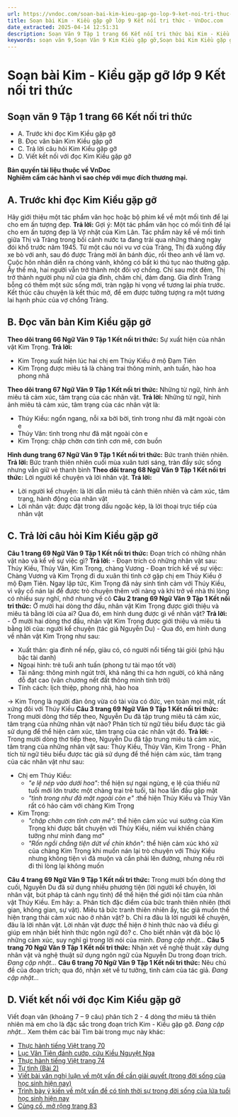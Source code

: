 ```yaml
---
url: https://vndoc.com/soan-bai-kim-kieu-gap-go-lop-9-ket-noi-tri-thuc-321578
title: Soạn bài Kim - Kiều gặp gỡ lớp 9 Kết nối tri thức - VnDoc.com
date_extracted: 2025-04-14 12:51:31
description: Soạn Văn 9 Tập 1 trang 66 Kết nối tri thức bài Kim - Kiều gặp gỡ gồm phần trả lời chi tiết, đầy đủ, bám sát các câu hỏi, yêu cầu trong SGK (chỉ có trên VnDoc). Mời các bạn tham khảo.
keywords: soạn văn 9,Soạn Văn 9 Kim Kiều gặp gỡ,Soạn bài Kim Kiều gặp gỡ Chi tiết,Soạn văn 9 Tập 1 trang 66 Kết nối tri thức,Kim Kiều gặp gỡ lớp 9 Kết nối tri thức,Kim Kiều gặp gỡ trang 66,Kim Kiều gặp gỡ Nguyễn Du,văn 9,ngữ văn 9,soạn văn 9 kết nối tri thức,soạn văn 9 tập 1,giải văn 9,soạn ngữ văn 9,giải ngữ văn 9,giải sgk ngữ văn 9
---
```


# Soạn bài Kim - Kiều gặp gỡ lớp 9 Kết nối tri thức
## **Soạn văn 9 Tập 1 trang 66 Kết nối tri thức**
  * A. Trước khi đọc Kim Kiều gặp gỡ
  * B. Đọc văn bản Kim Kiều gặp gỡ
  * C. Trả lời câu hỏi Kim Kiều gặp gỡ
  * D. Viết kết nối với đọc Kim Kiều gặp gỡ

**Bản quyền tài liệu thuộc về VnDoc**  
**Nghiêm cấm các hành vi sao chép với mục đích thương mại.**
## **A. Trước khi đọc Kim Kiều gặp gỡ**
Hãy giới thiệu một tác phẩm văn học hoặc bộ phim kể về một mối tình để lại cho em ấn tượng đẹp.
**Trả lời:**
Gợi ý:
Một tác phẩm văn học có mối tình để lại cho em ấn tượng đẹp là Vợ nhặt của Kim Lân.
Tác phẩm này kể về mối tình giữa Thị và Tràng trong bối cảnh nước ta đang trải qua những tháng ngày đói khổ trước năm 1945. Từ một câu nói vu vơ của Tràng, Thị đã xuống đẩy xe bò với anh, sau đó được Tràng mời ăn bánh đúc, rồi theo anh về làm vợ. Cuộc hôn nhân diễn ra chóng vánh, không có bất kì thủ tục nào thường gặp. Ấy thế mà, hai người vẫn trở thành một đôi vợ chồng. Chỉ sau một đêm, Thị trở thành người phụ nữ của gia đình, chăm chỉ, đảm đang. Gia đình Tràng bỗng có thêm một sức sống mới, tràn ngập hi vọng về tương lai phía trước. Kết thúc câu chuyện là kết thúc mở, để em được tưởng tượng ra một tương lai hạnh phúc của vợ chồng Tràng.
## **B. Đọc văn bản Kim Kiều gặp gỡ**
**Theo dõi trang 66 Ngữ Văn 9 Tập 1 Kết nối tri thức:** Sự xuất hiện của nhân vật Kim Trọng.
**Trả lời:**
  * Kim Trọng xuất hiện lúc hai chị em Thúy Kiều ở mộ Đạm Tiên
  * Kim Trọng được miêu tả là chàng trai thông minh, anh tuấn, hào hoa phong nhã

**Theo dõi trang 67 Ngữ Văn 9 Tập 1 Kết nối tri thức:** Những từ ngữ, hình ảnh miêu tả cảm xúc, tâm trạng của các nhân vật.
**Trả lời:**
Những từ ngữ, hình ảnh miêu tả cảm xúc, tâm trạng của các nhân vật là:
  * Thúy Kiều: ngổn ngang, nỗi xa bời bời, tình trong như đã mặt ngoài còn e
  * Thúy Vân: tình trong như đã mặt ngoài còn e
  * Kim Trọng: chập chờn cơn tỉnh cơn mê, cơn buồn

**Hình dung trang 67 Ngữ Văn 9 Tập 1 Kết nối tri thức:** Bức tranh thiên nhiên.
**Trả lời:**
Bức tranh thiên nhiên cuối mùa xuân tươi sáng, tràn đầy sức sống nhưng vẫn giữ vẻ thanh bình
**Theo dõi trang 68 Ngữ Văn 9 Tập 1 Kết nối tri thức:** Lời người kể chuyện và lời nhân vật.
**Trả lời:**
  * Lời người kể chuyện: là lời dẫn miêu tả cảnh thiên nhiên và cảm xúc, tâm trạng, hành động của nhân vật
  * Lời nhân vật: được đặt trong dấu ngoặc kép, là lời thoại trực tiếp của nhân vật

## **C. Trả lời câu hỏi Kim Kiều gặp gỡ**
**Câu 1 trang 69 Ngữ Văn 9 Tập 1 Kết nối tri thức:** Đoạn trích có những nhân vật nào và kể về sự việc gì?
**Trả lời:**
\- Đoạn trích có những nhân vật sau: Thúy Kiều, Thúy Vân, Kim Trọng, chàng Vương
\- Đoạn trích kể về sự việc: Chàng Vương và Kim Trọng đi du xuân thì tình cờ gặp chị em Thúy Kiều ở mộ Đạm Tiên. Ngay lập tức, Kim Trọng đã nảy sinh tình cảm với Thúy Kiều, vì vậy cố nán lại để được trò chuyện thêm với nàng và khi trở về nhà thì lòng có nhiều suy nghĩ, nhớ nhung về cô
**Câu 2 trang 69 Ngữ Văn 9 Tập 1 Kết nối tri thức:** Ở mười hai dòng thơ đầu, nhân vật Kim Trọng được giới thiệu và miêu tả bằng lời của ai? Qua đó, em hình dung được gì về nhân vật?
**Trả lời:**
\- Ở mười hai dòng thơ đầu, nhân vật Kim Trọng được giới thiệu và miêu tả bằng lời của: người kể chuyện \(tác giả Nguyễn Du\)
\- Qua đó, em hình dung về nhân vật Kim Trọng như sau:
  * Xuất thân: gia đình nề nếp, giàu có, có người nổi tiếng tài giỏi \(phú hậu bậc tài danh\)
  * Ngoại hình: trẻ tuổi anh tuấn \(phong tư tài mạo tốt vời\)
  * Tài năng: thông minh ngút trời, khả năng thi ca hơn người, có khả năng đỗ đạt cao \(văn chương nết đất thông minh tính trời\)
  * Tính cách: lịch thiệp, phong nhã, hào hoa

→ Kim Trọng là người đàn ông vừa có tài vừa có đức, vẹn toàn mọi mặt, rất xứng đôi với Thúy Kiều
**Câu 3 trang 69 Ngữ Văn 9 Tập 1 Kết nối tri thức:** Trong mười dòng thơ tiếp theo, Nguyễn Du đã tập trung miêu tả cảm xúc, tâm trạng của những nhân vật nào? Phân tích từ ngữ tiêu biểu được tác giả sử dụng để thể hiện cảm xúc, tâm trạng của các nhân vật đó.
**Trả lời:**
\- Trong mười dòng thơ tiếp theo, Nguyễn Du đã tập trung miêu tả cảm xúc, tâm trạng của những nhân vật sau: Thúy Kiều, Thúy Vân, Kim Trọng
\- Phân tích từ ngữ tiêu biểu được tác giả sử dụng để thể hiện cảm xúc, tâm trạng của các nhân vật như sau:
  * Chị em Thúy Kiều:
    * _"e lệ nép vào dưới hoa":_ thể hiện sự ngại ngùng, e lệ của thiếu nữ tuổi mới lớn trước một chàng trai trẻ tuổi, tài hoa lần đầu gặp mặt
    *  _"tình trong như đã mặt ngoài còn e"_ :thể hiện Thúy Kiều và Thúy Vân rất có hảo cảm với chàng Kim Trọng
  * Kim Trọng:
    * _"chập chờn cơn tỉnh cơn mê":_ thể hiện cảm xúc vui sướng của Kim Trọng khi được bắt chuyện với Thúy Kiều, niềm vui khiến chàng tưởng như mình đang mơ"
    * _"Rốn ngồi chẳng tiện dứt về chỉn khôn":_ thể hiện cảm xúc khó xử của chàng Kim Trọng khi muốn nán lại trò chuyện với Thúy Kiều nhưng không tiện vì đã muộn và cần phải lên đường, nhưng nếu rời đi thì lòng lại không muốn

**Câu 4 trang 69 Ngữ Văn 9 Tập 1 Kết nối tri thức:** Trong mười bốn dòng thơ cuối, Nguyễn Du đã sử dụng nhiều phương tiện \(lời người kể chuyện, lời nhân vật, bút pháp tả cảnh ngụ tình\) để thể hiện thế giới nội tâm của nhân vật Thúy Kiều. Em hãy:
a. Phân tích đặc điểm của bức tranh thiên nhiên \(thời gian, không gian, sự vật\). Miêu tả bức tranh thiên nhiên ấy, tác giả muốn thể hiện trạng thái cảm xúc nào ở nhân vật?
b. Chỉ ra đâu là lời người kể chuyện, đâu là lời nhân vật. Lời nhân vật được thể hiện ở hình thức nào và điều gì giúp em nhận biết hình thức ngôn ngữ đó?
c. Cho biết nhân vật đã bộc lộ những cảm xúc, suy nghĩ gì trong lời nói của mình.
_Đang cập nhật..._
**Câu 5 trang 70 Ngữ Văn 9 Tập 1 Kết nối tri thức:** Nhận xét về nghệ thuật xây dựng nhân vật và nghệ thuật sử dụng ngôn ngữ của Nguyễn Du trong đoạn trích.
_Đang cập nhật..._
**Câu 6 trang 70 Ngữ Văn 9 Tập 1 Kết nối tri thức:** Nêu chủ đề của đoạn trích; qua đó, nhận xét về tư tưởng, tình cảm của tác giả.
_Đang cập nhật..._
## **D. Viết kết nối với đọc Kim Kiều gặp gỡ**
Viết đoạn văn \(khoảng 7 – 9 câu\) phân tích 2 - 4 dòng thơ miêu tả thiên nhiên mà em cho là đặc sắc trong đoạn trích Kim - Kiều gặp gỡ.
_Đang cập nhật..._
Xem thêm các bài Tìm bài trong mục này khác:
  * [Thực hành tiếng Việt trang 70](</soan-bai-thuc-hanh-tieng-viet-trang-70-lop-9-tap-1-ket-noi-tri-thuc-321579>)
  * [Lục Vân Tiên đánh cướp, cứu Kiều Nguyệt Nga](</soan-bai-luc-van-tien-danh-cuop-cuu-kieu-nguyet-nga-lop-9-ket-noi-tri-thuc-321588>)
  * [Thực hành tiếng Việt trang 74](</soan-bai-thuc-hanh-tieng-viet-trang-74-lop-9-tap-1-ket-noi-tri-thuc-321593>)
  * [Tự tình \(Bài 2\)](</soan-bai-tu-tinh-bai-2-lop-9-ket-noi-tri-thuc-321603>)
  * [Viết bài văn nghị luận về một vấn đề cần giải quyết \(trong đời sống của học sinh hiện nay\)](</soan-bai-viet-bai-van-nghi-luan-ve-mot-van-de-can-giai-quyet-trong-doi-song-cua-hoc-sinh-hien-nay-lop-9-ket-noi-tri-thuc-321633>)
  * [Trình bày ý kiến về một vấn đề có tính thời sự trong đời sống của lứa tuổi học sinh hiện nay ](</soan-bai-trinh-bay-y-kien-ve-mot-van-de-co-tinh-thoi-su-trong-doi-song-cua-lua-tuoi-hoc-sinh-hien-nay-lop-9-ket-noi-tri-thuc-321635>)
  * [Củng cố, mở rộng trang 83](</soan-bai-cung-co-mo-rong-trang-83-lop-9-tap-1-ket-noi-tri-thuc-321640>)

